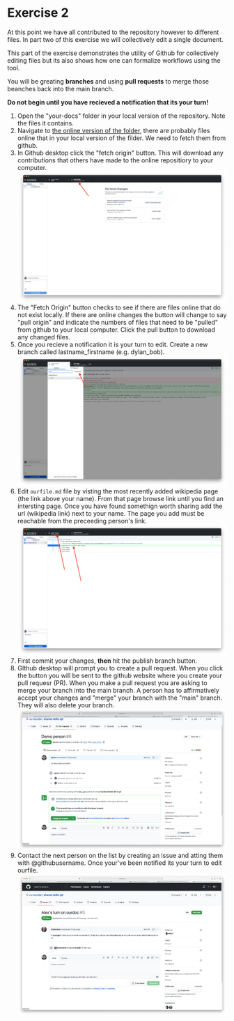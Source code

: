 # Exercise 2
At this point we have all contributed to the repository however to different files.  In part two of this exercise we will collectively edit a single document.

This part of the exercise demonstrates the utility of Github for collectively editing files but its also shows how one can formalize workflows using the tool.  

You will be greating **branches** and using **pull requests** to merge those beanches back into the main branch. 

**Do not begin until you have recieved a notification that its your turn!**

1. Open the "your-docs" folder in your local version of the repository.  Note the files it contains.
2.  Navigate to [the online version of the folder](https://github.com/cu-boulder/shared-skills-git/tree/main/your-docs), there are probably files online that in your local version of the filder.  We need to fetch them from github.
3.  In Github desktop click the "fetch origin" button.  This will download any contributions that others have made to the online repositiory to your computer.  
![Fetch from Github](./images/Fetch_Origin.png)
4.  The "Fetch Origin" button checks to see if there are files online that do not exist locally.  If there are online changes the button will change to say "pull origin" and indicate the numbers of files that need to be "pulled" from github to your local computer.  Click the pull button to download any changed files. 
4. Once you recieve a notification it is your turn to edit.  Create a new branch called lastname_firstname (e.g. dylan_bob).  ![create a new branch](./images/create_new_branch.png)
3. Edit `ourfile.md` file by visting the most recently added wikipedia page (the link above your name).  From that page browse link until you find an intersting page.  Once you have found somethign worth sharing add the url (wikipedia link) next to your name.  The page you add must be reachable from the preceeding person's link.  ![changes on a new branch](./images/new_branch.png)
4. First commit your changes, **then** hit the publish branch button.
5. GIthub desktop will prompt you to create a pull request.  When you click the button you will be sent to the github website where you create your pull requesr (PR).  When you make a pull request you are asking to merge your branch into the main branch.  A person has to affirmatively accept your changes and "merge" your branch with the "main" branch.  They will also delete your branch. ![a pull request](./images/pr_made_online.png)
8. Contact the next person on the list by creating an issue and atting them with @githubusername.  Once your've been notified its your turn to edit ourfile. ![an issue](./images/an_issue.png)
